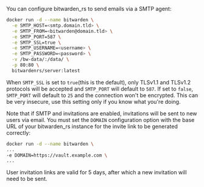 You can configure bitwarden_rs to send emails via a SMTP agent:

```sh
docker run -d --name bitwarden \
  -e SMTP_HOST=<smtp.domain.tld> \
  -e SMTP_FROM=<bitwarden@domain.tld> \
  -e SMTP_PORT=587 \
  -e SMTP_SSL=true \
  -e SMTP_USERNAME=<username> \
  -e SMTP_PASSWORD=<password> \
  -v /bw-data/:/data/ \
  -p 80:80 \
  bitwardenrs/server:latest
```

When `SMTP_SSL` is set to `true`(this is the default), only TLSv1.1 and TLSv1.2 protocols will be accepted and `SMTP_PORT` will default to `587`. If set to `false`, `SMTP_PORT` will default to `25` and the connection won't be encrypted. This can be very insecure, use this setting only if you know what you're doing.

Note that if SMTP and invitations are enabled, invitations will be sent to new users via email. You must set the `DOMAIN` configuration option with the base URL of your bitwarden_rs instance for the invite link to be generated correctly:

```sh
docker run -d --name bitwarden \
...
-e DOMAIN=https://vault.example.com \
...
```

User invitation links are valid for 5 days, after which a new invitation will need to be sent.